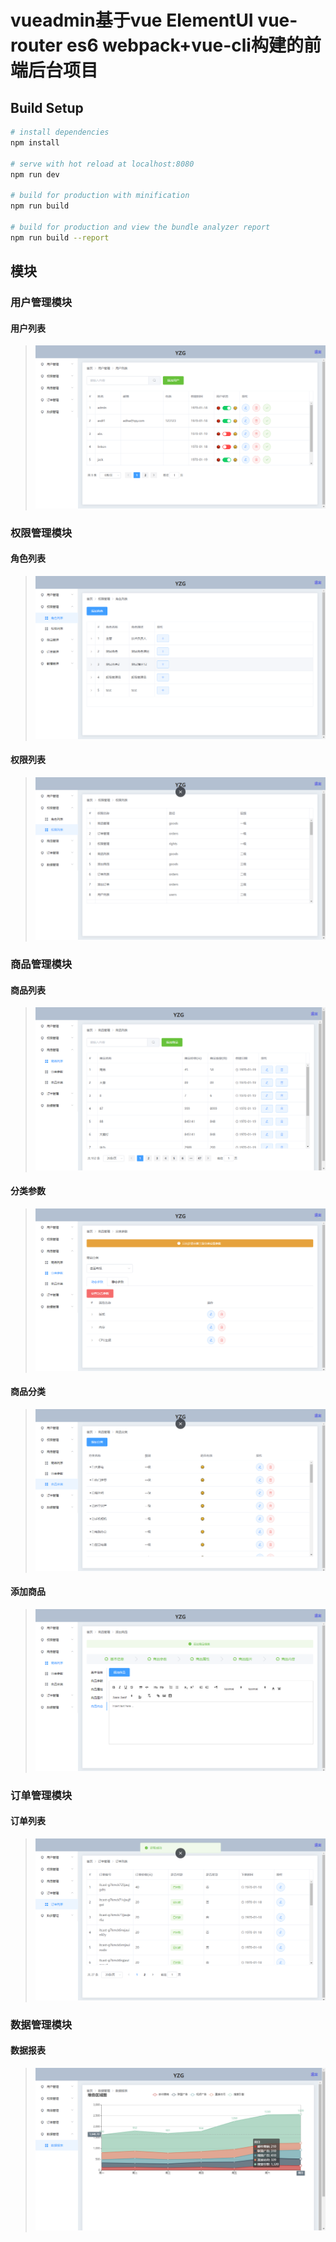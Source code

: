 # vueadmin基于vue ElementUI vue-router es6 webpack+vue-cli构建的前端后台项目

## Build Setup

```bash
# install dependencies
npm install

# serve with hot reload at localhost:8080
npm run dev

# build for production with minification
npm run build

# build for production and view the bundle analyzer report
npm run build --report
```

## 模块

### 用户管理模块

#### 用户列表
> ![](doc/users.png)

### 权限管理模块

#### 角色列表
> ![](doc/roles.png)
#### 权限列表
> ![](doc/权限.png)


###  商品管理模块

####  商品列表
> ![](doc/goods.png)

####  分类参数
> ![](doc/分类.png)

####  商品分类
> ![](doc/商品分类.png)

#### 添加商品
> ![](doc/添加商品.png)

### 订单管理模块

####  订单列表
> ![](doc/订单列表.png)

### 数据管理模块

#### 数据报表
> ![](doc/数据报表.png)

